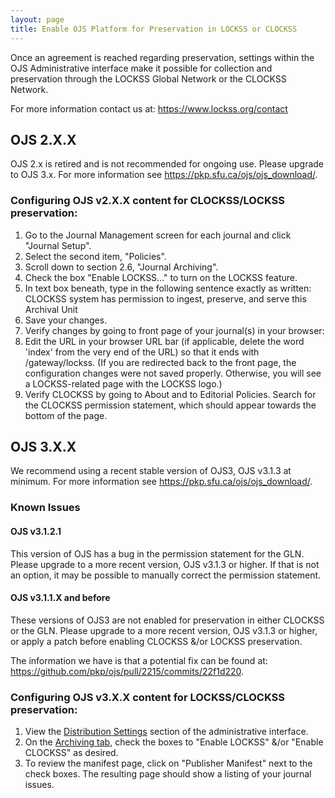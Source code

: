```yaml
---
layout: page
title: Enable OJS Platform for Preservation in LOCKSS or CLOCKSS
---
```


Once an agreement is reached regarding preservation, settings within the OJS Administrative 
interface make it possible for collection and preservation through the 
LOCKSS Global Network or the CLOCKSS Network.

For more information contact us at: <a href="https://www.lockss.org/contact">https://www.lockss.org/contact</a>

## OJS 2.X.X

OJS 2.x is retired and is not recommended for ongoing use. Please upgrade to OJS 3.x. For more information see <a href="https://pkp.sfu.ca/ojs/ojs_download/">https://pkp.sfu.ca/ojs/ojs_download/</a>.

### Configuring OJS v2.X.X content for CLOCKSS/LOCKSS preservation:

1. Go to the Journal Management screen for each journal and click "Journal Setup".
2. Select the second item, "Policies".
3. Scroll down to section 2.6, "Journal Archiving".
4. Check the box "Enable LOCKSS..." to turn on the LOCKSS feature.
5. In text box beneath, type in the following sentence exactly as written: CLOCKSS system has permission to 
ingest, preserve, and serve this Archival Unit
6. Save your changes.
7. Verify changes by going to front page of your journal(s) in your browser:
8. Edit the URL in your browser URL bar (if applicable, delete the word 'index' from the very end of the 
URL) so that it ends with /gateway/lockss. (If you are redirected back to the front page, the configuration changes 
were not saved properly. Otherwise, you will see a LOCKSS-related page with the LOCKSS logo.)
9. Verify CLOCKSS by going to About and to Editorial Policies. Search for the CLOCKSS permission statement, 
which should appear towards the bottom of the page.


## OJS 3.X.X

We recommend using a recent stable version of OJS3, OJS v3.1.3 at minimum. For more information see <a href="https://pkp.sfu.ca/ojs/ojs_download/">https://pkp.sfu.ca/ojs/ojs_download/</a>.

### Known Issues

#### OJS v3.1.2.1 

This version of OJS has a bug in the permission statement for the GLN. Please upgrade to a more recent version, OJS v3.1.3 or higher. If that is not an option, it may be possible to manually correct the permission statement.

#### OJS v3.1.1.X and before

These versions of OJS3 are not enabled for preservation in either CLOCKSS or the GLN. Please upgrade to a more recent version, OJS v3.1.3 or higher, or apply a patch before enabling CLOCKSS &/or LOCKSS preservation.

The information we have is that a potential fix can be found at: 
<a href="https://github.com/pkp/ojs/pull/2215/commits/22f1d220">https://github.com/pkp/ojs/pull/2215/commits/22f1d220</a>.

### Configuring OJS v3.X.X content for LOCKSS/CLOCKSS preservation:
1. View the <a href="https://docs.pkp.sfu.ca/learning-ojs/en/settings-distribution">Distribution Settings</a> section of the administrative interface.
2. On the <a href="https://docs.pkp.sfu.ca/learning-ojs/en/settings-distribution#archiving">Archiving tab</a>, check the boxes to "Enable LOCKSS" &/or "Enable 
CLOCKSS" as desired.
2. To review the manifest page, click on "Publisher Manifest" next to the check boxes. 
The resulting page should show a listing of your journal issues.
